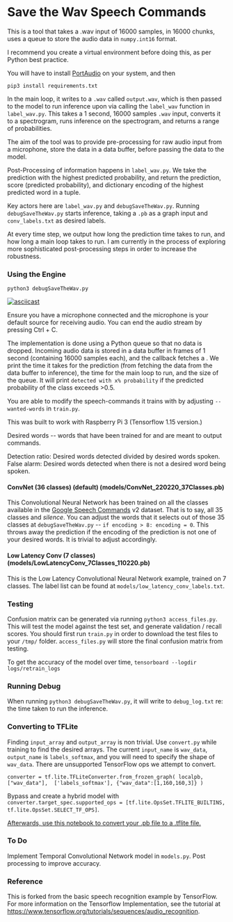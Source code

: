 # Save the Wav Speech Commands

This is a tool that takes a .wav input of 16000 samples, in 16000 chunks, uses a queue to store the audio data in `numpy.int16` format.

I recommend you create a virtual environment before doing this, as per Python best practice.

You will have to install [PortAudio](http://www.portaudio.com/) on your system, and then

```
pip3 install requirements.txt
```

In the main loop, it writes to a `.wav` called `output.wav`, which is then passed to the model to run inference upon via calling the `label_wav` function in `label_wav.py`. This takes a 1 second, 16000 samples `.wav` input, converts it to a spectrogram, runs inference on the spectrogram, and returns a range of probabilities.

The aim of the tool was to provide pre-processing for raw audio input from a microphone, store the data in a data buffer, before passing the data to the model.

Post-Processing of information happens in `label_wav.py`. We take the prediction with the highest predicted probability, and return the prediction, score (predicted probability), and dictionary encoding of the highest predicted word in a tuple.

Key actors here are `label_wav.py` and `debugSaveTheWav.py`. Running `debugSaveTheWav.py` starts inference, taking a `.pb` as a graph input and `conv_labels.txt` as desired labels.

At every time step, we output how long the prediction time takes to run, and how long a main loop takes to run. I am currently in the process of exploring more sophisticated post-processing steps in order to increase the robustness.

### Using the Engine

```
python3 debugSaveTheWav.py
```

[![asciicast](https://asciinema.org/a/vqa3ENTwOwHpGOxBYj6b4IyWQ.svg)](https://asciinema.org/a/vqa3ENTwOwHpGOxBYj6b4IyWQ)

Ensure you have a microphone connected and the microphone is your default source for receiving audio. You can end the audio stream by pressing Ctrl + C.

The implementation is done using a Python queue so that no data is dropped. Incoming audio data is stored in a data buffer in frames of 1 second (containing 16000 samples each), and the callback fetches a . We print the time it takes for the prediction (from fetching the data from the data buffer to inference), the time for the main loop to run, and the size of the queue. It will print `detected with x% probability` if the predicted probability of the class exceeds >0.5.

You are able to modify the speech-commands it trains with by adjusting `--wanted-words` in `train.py`.


<Models and Architectures from the speech recognition example. You can find more credits there. I do not claim credit for these architectures.>

This was built to work with Raspberry Pi 3 (Tensorflow 1.15 version.)

Desired words -- words that have been trained for and are meant to output commands.

Detection ratio: Desired words detected divided by desired words spoken.
False alarm: Desired words detected when there is not a desired word being spoken.

#### ConvNet (36 classes) (default) (models/ConvNet_220220_37Classes.pb)

This Convolutional Neural Network has been trained on all the classes available in the [Google Speech Commands](https://arxiv.org/abs/1804.03209) v2 dataset. That is to say, all 35 classes and _silence_. You can adjust the words that it selects out of those 35 classes at `debugSaveTheWav.py` -- `if encoding > 8: encoding = 0`. This throws away the prediction if the encoding of the prediction is not one of your desired words. It is trivial to adjust accordingly.

#### Low Latency Conv (7 classes) (models/LowLatencyConv_7Classes_110220.pb)

This is the Low Latency Convolutional Neural Network example, trained on 7 classes. The label list can be found at `models/low_latency_conv_labels.txt`.

### Testing

Confusion matrix can be generated via running `python3 access_files.py`. This will test the model against the test set, and generate validation / recall scores. You should first run `train.py` in order to download the test files to your `/tmp/` folder. `access_files.py` will store the final confusion matrix from testing.

To get the accuracy of the model over time,
`tensorboard --logdir logs/retrain_logs`

### Running Debug

When running `python3 debugSaveTheWav.py`, it will write to `debug_log.txt` re: the time taken to run the inference.

### Converting to TFLite

Finding `input_array` and `output_array` is non trivial. Use `convert.py` while training to find the desired arrays. The current `input_name` is `wav_data`, `output_name` is `labels_softmax`, and you will need to specify the shape of `wav_data`. There are unsupported TensorFlow ops we attempt to convert.

`converter = tf.lite.TFLiteConverter.from_frozen_graph(
    localpb, 
    ["wav_data"], 
    ['labels_softmax'],
    {"wav_data":[1,160,160,3]}
)`

 Bypass and create a hybrid model with `converter.target_spec.supported_ops = [tf.lite.OpsSet.TFLITE_BUILTINS, tf.lite.OpsSet.SELECT_TF_OPS]`.

[Afterwards, use this notebook to convert your .pb file to a .tflite file.](https://colab.research.google.com/drive/1fB8HjfGWqtkqcsPliMVYqfmxvFRShm29)

### To Do

Implement Temporal Convolutional Network model in `models.py`.
Post processing to improve accuracy.

### Reference

This is forked from the basic speech recognition example by TensorFlow. For more information on the Tensorflow Implementation, see the
tutorial at https://www.tensorflow.org/tutorials/sequences/audio_recognition.
